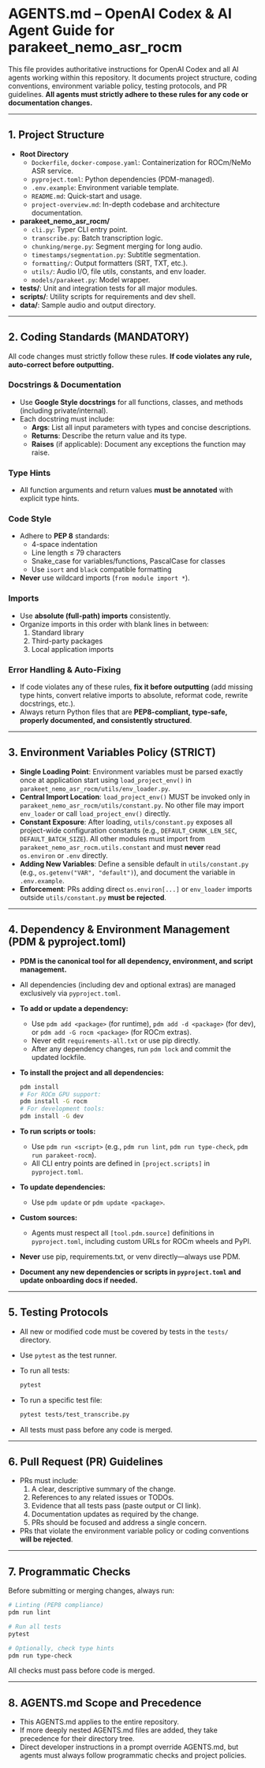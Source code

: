 # AGENTS.md – OpenAI Codex & AI Agent Guide for parakeet_nemo_asr_rocm

This file provides authoritative instructions for OpenAI Codex and all AI agents working within this repository. It documents project structure, coding conventions, environment variable policy, testing protocols, and PR guidelines. **All agents must strictly adhere to these rules for any code or documentation changes.**

---

## 1. Project Structure

- **Root Directory**
  - `Dockerfile`, `docker-compose.yaml`: Containerization for ROCm/NeMo ASR service.
  - `pyproject.toml`: Python dependencies (PDM-managed).
  - `.env.example`: Environment variable template.
  - `README.md`: Quick-start and usage.
  - `project-overview.md`: In-depth codebase and architecture documentation.
- **parakeet_nemo_asr_rocm/**
  - `cli.py`: Typer CLI entry point.
  - `transcribe.py`: Batch transcription logic.
  - `chunking/merge.py`: Segment merging for long audio.
  - `timestamps/segmentation.py`: Subtitle segmentation.
  - `formatting/`: Output formatters (SRT, TXT, etc.).
  - `utils/`: Audio I/O, file utils, constants, and env loader.
  - `models/parakeet.py`: Model wrapper.
- **tests/**: Unit and integration tests for all major modules.
- **scripts/**: Utility scripts for requirements and dev shell.
- **data/**: Sample audio and output directory.

---

## 2. Coding Standards (MANDATORY)

All code changes must strictly follow these rules. **If code violates any rule, auto-correct before outputting.**

### Docstrings & Documentation

- Use **Google Style docstrings** for all functions, classes, and methods (including private/internal).
- Each docstring must include:
  - **Args**: List all input parameters with types and concise descriptions.
  - **Returns**: Describe the return value and its type.
  - **Raises** (if applicable): Document any exceptions the function may raise.

### Type Hints

- All function arguments and return values **must be annotated** with explicit type hints.

### Code Style

- Adhere to **PEP 8** standards:
  - 4-space indentation
  - Line length ≤ 79 characters
  - Snake_case for variables/functions, PascalCase for classes
  - Use `isort` and `black` compatible formatting
- **Never** use wildcard imports (`from module import *`).

### Imports

- Use **absolute (full-path) imports** consistently.
- Organize imports in this order with blank lines in between:
  1. Standard library
  2. Third-party packages
  3. Local application imports

### Error Handling & Auto-Fixing

- If code violates any of these rules, **fix it before outputting** (add missing type hints, convert relative imports to absolute, reformat code, rewrite docstrings, etc.).
- Always return Python files that are **PEP8-compliant, type-safe, properly documented, and consistently structured**.

---

## 3. Environment Variables Policy (STRICT)

- **Single Loading Point**: Environment variables must be parsed exactly once at application start using `load_project_env()` in `parakeet_nemo_asr_rocm/utils/env_loader.py`.
- **Central Import Location**: `load_project_env()` MUST be invoked only in `parakeet_nemo_asr_rocm/utils/constant.py`. No other file may import `env_loader` or call `load_project_env()` directly.
- **Constant Exposure**: After loading, `utils/constant.py` exposes all project-wide configuration constants (e.g., `DEFAULT_CHUNK_LEN_SEC`, `DEFAULT_BATCH_SIZE`). All other modules must import from `parakeet_nemo_asr_rocm.utils.constant` and must **never** read `os.environ` or `.env` directly.
- **Adding New Variables**: Define a sensible default in `utils/constant.py` (e.g., `os.getenv("VAR", "default")`), and document the variable in `.env.example`.
- **Enforcement**: PRs adding direct `os.environ[...]` or `env_loader` imports outside `utils/constant.py` **must be rejected**.

---

## 4. Dependency & Environment Management (PDM & pyproject.toml)

- **PDM is the canonical tool for all dependency, environment, and script management.**
- All dependencies (including dev and optional extras) are managed exclusively via `pyproject.toml`.
- **To add or update a dependency:**
  - Use `pdm add <package>` (for runtime), `pdm add -d <package>` (for dev), or `pdm add -G rocm <package>` (for ROCm extras).
  - Never edit `requirements-all.txt` or use pip directly.
  - After any dependency changes, run `pdm lock` and commit the updated lockfile.
- **To install the project and all dependencies:**

  ```bash
  pdm install
  # For ROCm GPU support:
  pdm install -G rocm
  # For development tools:
  pdm install -G dev
  ```

- **To run scripts or tools:**
  - Use `pdm run <script>` (e.g., `pdm run lint`, `pdm run type-check`, `pdm run parakeet-rocm`).
  - All CLI entry points are defined in `[project.scripts]` in `pyproject.toml`.
- **To update dependencies:**
  - Use `pdm update` or `pdm update <package>`.
- **Custom sources:**
  - Agents must respect all `[tool.pdm.source]` definitions in `pyproject.toml`, including custom URLs for ROCm wheels and PyPI.
- **Never** use pip, requirements.txt, or venv directly—always use PDM.
- **Document any new dependencies or scripts in `pyproject.toml` and update onboarding docs if needed.**

---

## 5. Testing Protocols

- All new or modified code must be covered by tests in the `tests/` directory.
- Use `pytest` as the test runner.
- To run all tests:

  ```bash
  pytest
  ```

- To run a specific test file:

  ```bash
  pytest tests/test_transcribe.py
  ```

- All tests must pass before any code is merged.

---

## 6. Pull Request (PR) Guidelines

- PRs must include:
  1. A clear, descriptive summary of the change.
  2. References to any related issues or TODOs.
  3. Evidence that all tests pass (paste output or CI link).
  4. Documentation updates as required by the change.
  5. PRs should be focused and address a single concern.
- PRs that violate the environment variable policy or coding conventions **will be rejected**.

---

## 7. Programmatic Checks

Before submitting or merging changes, always run:

```bash
# Linting (PEP8 compliance)
pdm run lint

# Run all tests
pytest

# Optionally, check type hints
pdm run type-check
```

All checks must pass before code is merged.

---

## 8. AGENTS.md Scope and Precedence

- This AGENTS.md applies to the entire repository.
- If more deeply nested AGENTS.md files are added, they take precedence for their directory tree.
- Direct developer instructions in a prompt override AGENTS.md, but agents must always follow programmatic checks and project policies.
